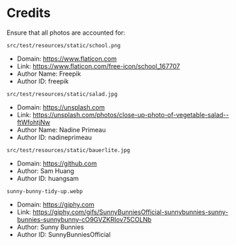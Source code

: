 # Credits

Ensure that all photos are accounted for:

`src/test/resources/static/school.png`

- Domain: https://www.flaticon.com
- Link: https://www.flaticon.com/free-icon/school_167707
- Author Name: Freepik
- Author ID: freepik

`src/test/resources/static/salad.jpg`

- Domain: https://unsplash.com
- Link: https://unsplash.com/photos/close-up-photo-of-vegetable-salad--ftWfohtjNw
- Author Name: Nadine Primeau
- Author ID: nadineprimeau

`src/test/resources/static/bauerlite.jpg`

- Domain: https://github.com
- Author: Sam Huang
- Author ID: huangsam

`sunny-bunny-tidy-up.webp`

- Domain: https://giphy.com
- Link: https://giphy.com/gifs/SunnyBunniesOfficial-sunnybunnies-sunny-bunnies-sunnybunny-cO9GVZKRIov75COLNb
- Author: Sunny Bunnies
- Author ID: SunnyBunniesOfficial
